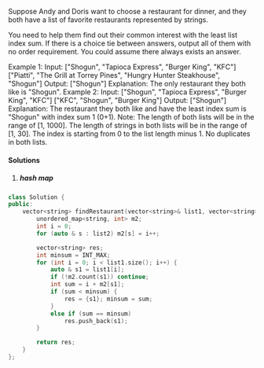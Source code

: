 Suppose Andy and Doris want to choose a restaurant for dinner, and they both have a list of favorite restaurants represented by strings.

You need to help them find out their common interest with the least list index sum. If there is a choice tie between answers, output all of them with no order requirement. You could assume there always exists an answer.

Example 1:
Input:
["Shogun", "Tapioca Express", "Burger King", "KFC"]
["Piatti", "The Grill at Torrey Pines", "Hungry Hunter Steakhouse", "Shogun"]
Output: ["Shogun"]
Explanation: The only restaurant they both like is "Shogun".
Example 2:
Input:
["Shogun", "Tapioca Express", "Burger King", "KFC"]
["KFC", "Shogun", "Burger King"]
Output: ["Shogun"]
Explanation: The restaurant they both like and have the least index sum is "Shogun" with index sum 1 (0+1).
Note:
The length of both lists will be in the range of [1, 1000].
The length of strings in both lists will be in the range of [1, 30].
The index is starting from 0 to the list length minus 1.
No duplicates in both lists.

#### Solutions


1. ##### hash map

```c++
class Solution {
public:
    vector<string> findRestaurant(vector<string>& list1, vector<string>& list2) {
        unordered_map<string, int> m2;
        int i = 0;
        for (auto & s : list2) m2[s] = i++;

        vector<string> res;
        int minsum = INT_MAX;
        for (int i = 0; i < list1.size(); i++) {
            auto & s1 = list1[i];
            if (!m2.count(s1)) continue;
            int sum = i + m2[s1];
            if (sum < minsum) {
                res = {s1}; minsum = sum;
            }
            else if (sum == minsum)
                res.push_back(s1);
        }

        return res;
    }
};
```